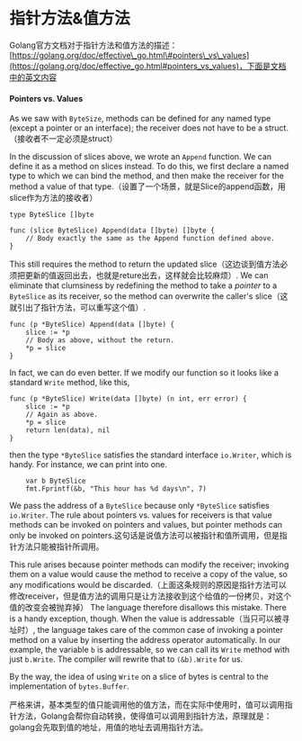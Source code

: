 # 指针方法&值方法

Golang官方文档对于指针方法和值方法的描述：[https://golang.org/doc/effective\_go.html\#pointers\_vs\_values](https://golang.org/doc/effective_go.html#pointers_vs_values)，下面是文档中的英文内容

#### Pointers vs. Values

As we saw with `ByteSize`, methods can be defined for any named type \(except a pointer or an interface\); the receiver does not have to be a struct.（接收者不一定必须是struct）

In the discussion of slices above, we wrote an `Append` function. We can define it as a method on slices instead. To do this, we first declare a named type to which we can bind the method, and then make the receiver for the method a value of that type.（设置了一个场景，就是Slice的append函数，用slice作为方法的接收者）

```text
type ByteSlice []byte
​
func (slice ByteSlice) Append(data []byte) []byte {
    // Body exactly the same as the Append function defined above.
}
```

This still requires the method to return the updated slice（这边谈到值方法必须把更新的值返回出去，也就是reture出去，这样就会比较麻烦）. We can eliminate that clumsiness by redefining the method to take a _pointer_ to a `ByteSlice` as its receiver, so the method can overwrite the caller's slice（这就引出了指针方法，可以重写这个值）.

```text
func (p *ByteSlice) Append(data []byte) {
    slice := *p
    // Body as above, without the return.
    *p = slice
}
```

In fact, we can do even better. If we modify our function so it looks like a standard `Write` method, like this,

```text
func (p *ByteSlice) Write(data []byte) (n int, err error) {
    slice := *p
    // Again as above.
    *p = slice
    return len(data), nil
}
```

then the type `*ByteSlice` satisfies the standard interface `io.Writer`, which is handy. For instance, we can print into one.

```text
    var b ByteSlice
    fmt.Fprintf(&b, "This hour has %d days\n", 7)
```

We pass the address of a `ByteSlice` because only `*ByteSlice` satisfies `io.Writer`. The rule about pointers vs. values for receivers is that value methods can be invoked on pointers and values, but pointer methods can only be invoked on pointers.这句话是说值方法可以被指针和值所调用，但是指针方法只能被指针所调用。

This rule arises because pointer methods can modify the receiver; invoking them on a value would cause the method to receive a copy of the value, so any modifications would be discarded.（上面这条规则的原因是指针方法可以修改receiver，但是值方法的调用只是让方法接收到这个给值的一份拷贝，对这个值的改变会被抛弃掉） The language therefore disallows this mistake. There is a handy exception, though. When the value is addressable（当只可以被寻址时）, the language takes care of the common case of invoking a pointer method on a value by inserting the address operator automatically. In our example, the variable `b` is addressable, so we can call its `Write` method with just `b.Write`. The compiler will rewrite that to `(&b).Write` for us.

By the way, the idea of using `Write` on a slice of bytes is central to the implementation of `bytes.Buffer`.

严格来讲，基本类型的值只能调用他的值方法，而在实际中使用时，值可以调用指针方法，Golang会帮你自动转换，使得值可以调用到指针方法，原理就是：golang会先取到值的地址，用值的地址去调用指针方法。


